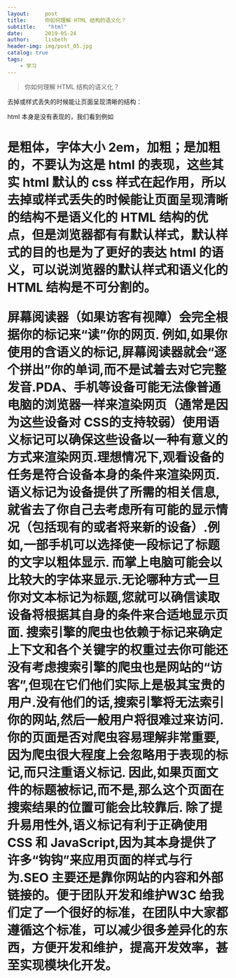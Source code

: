 ```yaml
---
layout:     post
title:      你如何理解 HTML 结构的语义化？
subtitle:    "html"
date:       2019-05-24
author:     lisbeth
header-img: img/post_05.jpg
catalog: true
tags:
    - 学习
---
```

 > 你如何理解 HTML 结构的语义化？

去掉或样式丢失的时候能让页面呈现清晰的结构：

html 本身是没有表现的，我们看到例如<h1>是粗体，字体大小 2em，加粗；<strong>是加粗的，不要认为这是 html 的表现，这些其实 html 默认的 css 样式在起作用，所以去掉或样式丢失的时候能让页面呈现清晰的结构不是语义化的 HTML 结构的优点，但是浏览器都有有默认样式，默认样式的目的也是为了更好的表达 html 的语义，可以说浏览器的默认样式和语义化的 HTML 结构是不可分割的。
    
屏幕阅读器（如果访客有视障）会完全根据你的标记来“读”你的网页. 例如,如果你使用的含语义的标记,屏幕阅读器就会“逐个拼出”你的单词,而不是试着去对它完整发音.PDA、手机等设备可能无法像普通电脑的浏览器一样来渲染网页（通常是因为这些设备对 CSS的支持较弱）使用语义标记可以确保这些设备以一种有意义的方式来渲染网页.理想情况下,观看设备的任务是符合设备本身的条件来渲染网页. 语义标记为设备提供了所需的相关信息,就省去了你自己去考虑所有可能的显示情况（包括现有的或者将来新的设备）.例如,一部手机可以选择使一段标记了标题的文字以粗体显示. 而掌上电脑可能会以比较大的字体来显示.无论哪种方式一旦你对文本标记为标题,您就可以确信读取设备将根据其自身的条件来合适地显示页面. 搜索引擎的爬虫也依赖于标记来确定上下文和各个关键字的权重过去你可能还没有考虑搜索引擎的爬虫也是网站的“访客”,但现在它们他们实际上是极其宝贵的用户.没有他们的话,搜索引擎将无法索引你的网站,然后一般用户将很难过来访问. 你的页面是否对爬虫容易理解非常重要,因为爬虫很大程度上会忽略用于表现的标记,而只注重语义标记. 因此,如果页面文件的标题被标记,而不是,那么这个页面在搜索结果的位置可能会比较靠后. 除了提升易用性外,语义标记有利于正确使用 CSS 和 JavaScript,因为其本身提供了许多“钩钩”来应用页面的样式与行为.SEO 主要还是靠你网站的内容和外部链接的。便于团队开发和维护W3C 给我们定了一个很好的标准，在团队中大家都遵循这个标准，可以减少很多差异化的东西，方便开发和维护，提高开发效率，甚至实现模块化开发。

